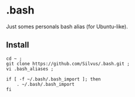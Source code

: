 .bash
====

Just somes personals bash alias (for Ubuntu-like).

Install
-------

```shell
cd ~ ;
git clone https://github.com/Silvus/.bash.git ;
vi .bash_aliases ;
```

```shell
if [ -f ~/.bash/.bash_import ]; then
	. ~/.bash/.bash_import
fi
```